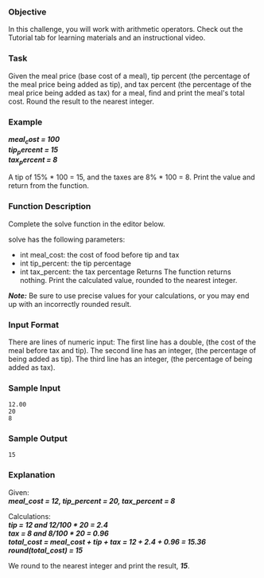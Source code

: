 ### Objective
In this challenge, you will work with arithmetic operators. Check out the Tutorial tab for learning materials and an instructional video.

### Task
Given the meal price (base cost of a meal), tip percent (the percentage of the meal price being added as tip), and tax percent (the percentage of the meal price being added as tax) for a meal, find and print the meal's total cost. Round the result to the nearest integer.

### Example
***meal<sub>c</sub>ost = 100***  
***tip<sub>p</sub>ercent = 15***  
***tax<sub>p</sub>ercent = 8***  


A tip of 15% * 100 = 15, and the taxes are 8% * 100 = 8. Print the value  and return from the function.

### Function Description
Complete the solve function in the editor below.

solve has the following parameters:

- int meal_cost: the cost of food before tip and tax
- int tip_percent: the tip percentage
- int tax_percent: the tax percentage
Returns The function returns nothing. Print the calculated value, rounded to the nearest integer.

***Note:*** Be sure to use precise values for your calculations, or you may end up with an incorrectly rounded result.

### Input Format

There are  lines of numeric input:
The first line has a double,  (the cost of the meal before tax and tip).
The second line has an integer,  (the percentage of  being added as tip).
The third line has an integer,  (the percentage of  being added as tax).

### Sample Input
```
12.00
20
8
```
### Sample Output
```
15
```
### Explanation

Given:  
***meal_cost = 12, tip_percent = 20, tax_percent = 8***

Calculations:  
***tip = 12 and 12/100 * 20 = 2.4***  
***tax = 8 and 8/100 * 20 = 0.96***  
***total_cost = meal_cost + tip + tax = 12 + 2.4 + 0.96 = 15.36***  
***round(total_cost) = 15***  

We round  to the nearest integer and print the result, ***15***.
